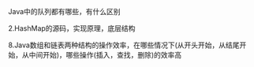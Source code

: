 Java中的队列都有哪些，有什么区别

2.HashMap的源码，实现原理，底层结构



8.Java数组和链表两种结构的操作效率，在哪些情况下(从开头开始，从结尾开始，从中间开始)，哪些操作(插入，查找，删除)的效率高